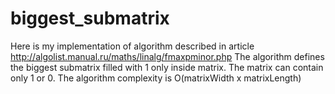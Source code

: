 # biggest_submatrix

Here is my implementation of algorithm described in article http://algolist.manual.ru/maths/linalg/fmaxpminor.php
The algorithm defines the biggest submatrix filled with 1 only inside matrix. The matrix can contain only 1 or 0.
The algorithm complexity is O(matrixWidth x matrixLength)
